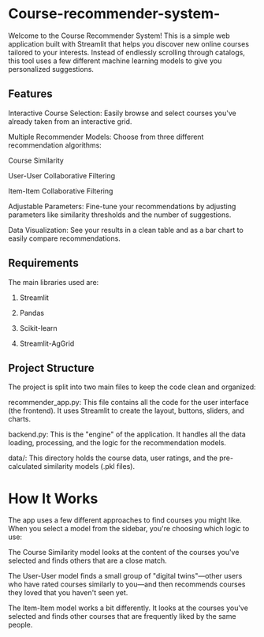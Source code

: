 # Course-recommender-system-
Welcome to the Course Recommender System! This is a simple web application built with Streamlit that helps you discover new online courses tailored to your interests. Instead of endlessly scrolling through catalogs, this tool uses a few different machine learning models to give you personalized suggestions.


 ## Features
Interactive Course Selection: Easily browse and select courses you've already taken from an interactive grid.

Multiple Recommender Models: Choose from three different recommendation algorithms:

Course Similarity

User-User Collaborative Filtering

Item-Item Collaborative Filtering

Adjustable Parameters: Fine-tune your recommendations by adjusting parameters like similarity thresholds and the number of suggestions.

Data Visualization: See your results in a clean table and as a bar chart to easily compare recommendations.


## Requirements
The main libraries used are:

1. Streamlit

2. Pandas

3. Scikit-learn

4. Streamlit-AgGrid


## Project Structure
The project is split into two main files to keep the code clean and organized:

recommender_app.py: This file contains all the code for the user interface (the frontend). It uses Streamlit to create the layout, buttons, sliders, and charts.

backend.py: This is the "engine" of the application. It handles all the data loading, processing, and the logic for the recommendation models.

data/: This directory holds the course data, user ratings, and the pre-calculated similarity models (.pkl files).

# How It Works
The app uses a few different approaches to find courses you might like. When you select a model from the sidebar, you're choosing which logic to use:

The Course Similarity model looks at the content of the courses you've selected and finds others that are a close match.

The User-User model finds a small group of "digital twins"—other users who have rated courses similarly to you—and then recommends courses they loved that you haven't seen yet.

The Item-Item model works a bit differently. It looks at the courses you've selected and finds other courses that are frequently liked by the same people.
